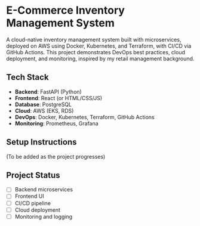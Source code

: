# E-Commerce Inventory Management System

A cloud-native inventory management system built with microservices, deployed on AWS using Docker, Kubernetes, and Terraform, with CI/CD via GitHub Actions. This project demonstrates DevOps best practices, cloud deployment, and monitoring, inspired by my retail management background.

## Tech Stack
- **Backend**: FastAPI (Python)
- **Frontend**: React (or HTML/CSS/JS)
- **Database**: PostgreSQL
- **Cloud**: AWS (EKS, RDS)
- **DevOps**: Docker, Kubernetes, Terraform, GitHub Actions
- **Monitoring**: Prometheus, Grafana

## Setup Instructions
(To be added as the project progresses)

## Project Status
- [ ] Backend microservices
- [ ] Frontend UI
- [ ] CI/CD pipeline
- [ ] Cloud deployment
- [ ] Monitoring and logging

